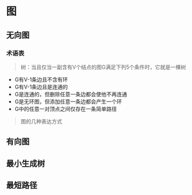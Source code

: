 # 图

## 无向图

### 术语表
> 树：当且仅当一副含有V个结点的图G满足下列5个条件时，它就是一棵树
* G有V-1条边且不含有环
* G有V-1条边且是连通的
* G是连通的，但删除任意一条边都会使他不再连通
* G是无环图，但添加任意一条边都会产生一个环
* G中的任意一对顶点之间仅存在一条简单路径

> 图的几种表达方式


## 有向图

## 最小生成树

## 最短路径

